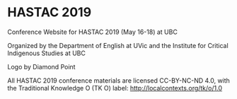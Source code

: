 # HASTAC 2019

Conference Website for HASTAC 2019 (May 16-18) at UBC

Organized by the Department of English at UVic and the Institute for Critical Indigenous Studies at UBC

Logo by Diamond Point 

All HASTAC 2019 conference materials are licensed CC-BY-NC-ND 4.0, with the Traditional Knowledge O (TK O) label: http://localcontexts.org/tk/o/1.0
